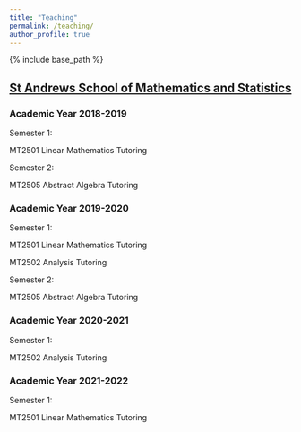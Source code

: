 ```yaml
---
title: "Teaching"
permalink: /teaching/
author_profile: true
---
```

{% include base_path %}

## [St Andrews School of Mathematics and Statistics](https://www.st-andrews.ac.uk/maths/)

### Academic Year 2018-2019
Semester 1:

MT2501 Linear Mathematics Tutoring

Semester 2:

MT2505 Abstract Algebra Tutoring

### Academic Year 2019-2020
Semester 1:

MT2501 Linear Mathematics Tutoring

MT2502 Analysis Tutoring

Semester 2:

MT2505 Abstract Algebra Tutoring

### Academic Year 2020-2021
Semester 1:

MT2502 Analysis Tutoring

### Academic Year 2021-2022
Semester 1:

MT2501 Linear Mathematics Tutoring
